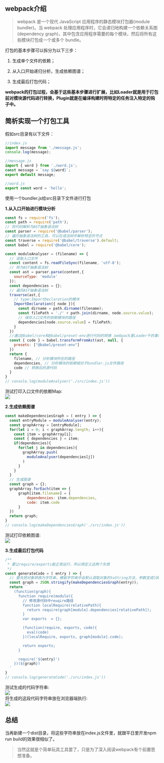 ## webpack介绍
> webpack 是一个现代 JavaScript 应用程序的静态模块打包器(module bundler)。当 webpack 处理应用程序时，它会递归地构建一个依赖关系图(dependency graph)，其中包含应用程序需要的每个模块，然后将所有这些模块打包成一个或多个 bundle。

打包的基本步骤可以拆分为以下三步：
1. 生成单个文件的依赖；

2. 从入口开始递归分析，生成依赖图谱；

3. 生成最后打包代码；

**webpack的打包过程，会基于这些基本步骤进行扩展，比如Loader就是用于打包前对模块源代码进行转换，Plugin就是在编译构建时将特定的任务注入特定的钩子中。**

## 简析实现一个打包工具
假如src目录有以下文件：
``` js
//index.js
import message from './message.js';
console.log(message);

//message.js
import { word } from './word.js';
const message = `say ${word}`;
export default message;

//word.js
export const word = 'hello';
```
使用一个bundler.js给src目录下文件进行打包

**1.从入口开始进行模块分析**
``` js
const fs = require('fs');
const path = require('path');
// 将代码解析为AST抽象语法树
const parser = require('@babel/parser');
// 遍历抽象语法树的工具，可以在语法树中解析特定的节点
const traverse = require('@babel/traverse').default;
const babel = require('@babel/core');

const moduleAnalyser = (filename) => {
  // 读取入口文件
  const content = fs.readFileSync(filename, 'utf-8');
  // 转为AST抽象语法树
  const ast = parser.parse(content,{
    sourceType: 'module'
  });
  const dependencies = {};
  // 遍历AST抽象语法树
  traverse(ast,{
    // type:ImportDeclaration的模块
    ImportDeclaration({ node }){
      const dirname = path.dirname(filename);
      const filePath = './' + path.join(dirname, node.source.value);
      // 保存入口文件的依赖模块的路径
      dependencies[node.source.value] = filePath;
    }
  })
  //通过@babel/core和@babel/preset-env进行代码的转换（webpack里Loader干的事情）
  const { code } = babel.transformFromAst(ast, null, {
    presets: ["@babel/preset-env"]
  })
  return {
    filename, // 分析模块所在的路径
    dependencies, // 分析模块的依赖相对于bundler.js文件路径
    code // 转换后的源代码
  }
}
// console.log(moduleAnalyser('./src/index.js'))
```
测试打印入口文件的依赖Map:
<img src="/notes/kit/bundler/singleMap.png" style="display:block;margin:0 auto"/>

**2.生成依赖图谱**
``` js
const makeDependenciesGraph = ( entry ) => {
  const entryModule = moduleAnalyser(entry);
  const graphArray = [entryModule];
  for(let i = 0; i < graphArray.length; i++){
    const item = graphArray[i];
    const { dependencies } = item;
    if(dependencies){
      for(let j in dependencies){
        graphArray.push(
          moduleAnalyser(dependencies[j])
        )
      }
    }
  }
  // 生成图谱
  const graph = {};
  graphArray.forEach(item => {
      graph[item.filename] = {
          dependencies: item.dependencies,
          code: item.code
      }
  })
  return graph;
}
// console.log(makeDependenciesGraph('./src/index.js'))
```
测试打印依赖图谱:
<img src="/notes/kit/bundler/graph.png" style="display:block;margin:0 auto"/>

**3.生成最后打包代码**
``` js
/**
 * 要让require/exports能正常运行，所以得定义这两个东西
 */
const generateCode = ( entry ) => {
  // 要先把对象转换为字符串，模板字符串中会默认调取对象的toString方法，参数变成[Object object]
  const graph = JSON.stringify(makeDependenciesGraph(entry));
  return `
    (function(graph){
      function require(module){
        // 修改源代码中reuqire路径
        function localRequire(relativePath){
          return require(graph[module].dependencies[relativePath]);
        }
        var exports  = {};

        (function(require, exports, code){
          eval(code)
        })(localRequire, exports, graph[module].code);

        return exports;
      }

      require('${entry}')
    })(${graph})
  `
}
// console.log(generateCode('./src/index.js'))
```
测试生成的代码字符串:
<img src="/notes/kit/bundler/strFunction.png" style="display:block;margin:0 auto"/>
将生成的这段代码字符串放在浏览器端执行:
<img src="/notes/kit/bundler/browserTest.png" style="display:block;margin:0 auto"/>

## 总结
当再新建一个dist目录，将这些字符串放在index.js文件里，就跟平日里开发npm run build的效果很相似了。
> 当然这就是个简单玩具工具罢了，只是为了深入阅读webpack有个前置思想准备。
